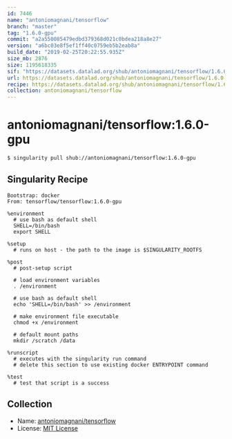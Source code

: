 ```yaml
---
id: 7446
name: "antoniomagnani/tensorflow"
branch: "master"
tag: "1.6.0-gpu"
commit: "a2a550085479edbd379368d021c0bdea218a8e27"
version: "a6bc03e8f5ef1ff40c0759eb5b2eab8a"
build_date: "2019-02-25T20:22:55.935Z"
size_mb: 2876
size: 1195618335
sif: "https://datasets.datalad.org/shub/antoniomagnani/tensorflow/1.6.0-gpu/2019-02-25-a2a55008-a6bc03e8/a6bc03e8f5ef1ff40c0759eb5b2eab8a.simg"
url: https://datasets.datalad.org/shub/antoniomagnani/tensorflow/1.6.0-gpu/2019-02-25-a2a55008-a6bc03e8/
recipe: https://datasets.datalad.org/shub/antoniomagnani/tensorflow/1.6.0-gpu/2019-02-25-a2a55008-a6bc03e8/Singularity
collection: antoniomagnani/tensorflow
---
```


# antoniomagnani/tensorflow:1.6.0-gpu

```bash
$ singularity pull shub://antoniomagnani/tensorflow:1.6.0-gpu
```

## Singularity Recipe

```singularity
Bootstrap: docker
From: tensorflow/tensorflow:1.6.0-gpu

%environment
  # use bash as default shell
  SHELL=/bin/bash
  export SHELL

%setup
  # runs on host - the path to the image is $SINGULARITY_ROOTFS

%post
  # post-setup script

  # load environment variables
  . /environment

  # use bash as default shell
  echo 'SHELL=/bin/bash' >> /environment

  # make environment file executable
  chmod +x /environment

  # default mount paths
  mkdir /scratch /data 

%runscript
  # executes with the singularity run command
  # delete this section to use existing docker ENTRYPOINT command

%test
  # test that script is a success
```

## Collection

 - Name: [antoniomagnani/tensorflow](https://github.com/antoniomagnani/tensorflow)
 - License: [MIT License](https://api.github.com/licenses/mit)

